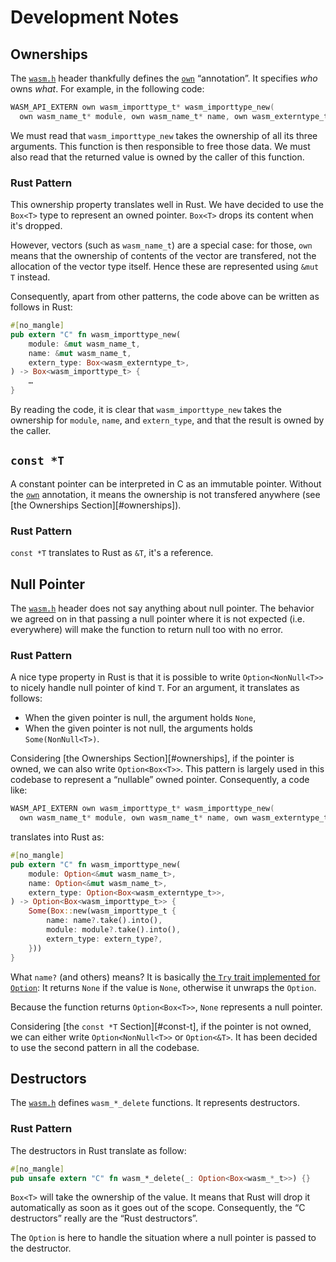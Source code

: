 # Development Notes

## Ownerships

The [`wasm.h`] header thankfully defines the [`own`] “annotation”. It
specifies _who_ owns _what_. For example, in the following code:

```c
WASM_API_EXTERN own wasm_importtype_t* wasm_importtype_new(
  own wasm_name_t* module, own wasm_name_t* name, own wasm_externtype_t*);
```

We must read that `wasm_importtype_new` takes the ownership of all its
three arguments. This function is then responsible to free those
data. We must also read that the returned value is owned by the caller
of this function.

### Rust Pattern

This ownership property translates well in Rust. We have decided to
use the `Box<T>` type to represent an owned pointer. `Box<T>` drops
its content when it's dropped.

However, vectors (such as `wasm_name_t`) are a special case: for those, `own`
means that the ownership of contents of the vector are transfered, not the
allocation of the vector type itself. Hence these are represented using
`&mut T` instead.

Consequently, apart from other patterns, the code above can be written
as follows in Rust:

```rust
#[no_mangle]
pub extern "C" fn wasm_importtype_new(
    module: &mut wasm_name_t,
    name: &mut wasm_name_t,
    extern_type: Box<wasm_externtype_t>,
) -> Box<wasm_importtype_t> {
    …
}
```

By reading the code, it is clear that `wasm_importtype_new` takes the
ownership for `module`, `name`, and `extern_type`, and that the result
is owned by the caller.

## `const *T`

A constant pointer can be interpreted in C as an immutable
pointer. Without the [`own`] annotation, it means the ownership is not
transfered anywhere (see [the Ownerships Section][#ownerships]).

### Rust Pattern

`const *T` translates to Rust as `&T`, it's a reference.

## Null Pointer

The [`wasm.h`] header does not say anything about null pointer. The
behavior we agreed on in that passing a null pointer where it is not
expected (i.e. everywhere) will make the function to return null too
with no error.

### Rust Pattern

A nice type property in Rust is that it is possible to write
`Option<NonNull<T>>` to nicely handle null pointer of kind `T`. For an
argument, it translates as follows:

* When the given pointer is null, the argument holds `None`,
* When the given pointer is not null, the arguments holds
  `Some(NonNull<T>)`.

Considering [the Ownerships Section][#ownerships], if the pointer is
owned, we can also write `Option<Box<T>>`. This pattern is largely
used in this codebase to represent a “nullable” owned
pointer. Consequently, a code like:

```c
WASM_API_EXTERN own wasm_importtype_t* wasm_importtype_new(
  own wasm_name_t* module, own wasm_name_t* name, own wasm_externtype_t*);
```

translates into Rust as:

```rust
#[no_mangle]
pub extern "C" fn wasm_importtype_new(
    module: Option<&mut wasm_name_t>,
    name: Option<&mut wasm_name_t>,
    extern_type: Option<Box<wasm_externtype_t>>,
) -> Option<Box<wasm_importtype_t>> {
    Some(Box::new(wasm_importtype_t {
        name: name?.take().into(),
        module: module?.take().into(),
        extern_type: extern_type?,
    }))
}
```

What `name?` (and others) means? It is basically [the `Try` trait
implemented for
`Option`](https://doc.rust-lang.org/std/ops/trait.Try.html#impl-Try):
It returns `None` if the value is `None`, otherwise it unwraps the
`Option`.

Because the function returns `Option<Box<T>>`, `None` represents a
null pointer.

Considering [the `const *T` Section][#const-t], if the pointer is not
owned, we can either write `Option<NonNull<T>>` or `Option<&T>`. It
has been decided to use the second pattern in all the codebase.

## Destructors

The [`wasm.h`] defines `wasm_*_delete` functions. It represents destructors.

### Rust Pattern

The destructors in Rust translate as follow:

```rust
#[no_mangle]
pub unsafe extern "C" fn wasm_*_delete(_: Option<Box<wasm_*_t>>) {}
```

`Box<T>` will take the ownership of the value. It means that Rust will
drop it automatically as soon as it goes out of the
scope. Consequently, the “C destructors” really are the “Rust
destructors”.

The `Option` is here to handle the situation where a null pointer is
passed to the destructor.


[`own`]: https://github.com/wasmerio/wasmer/blob/f548f268f2335693b97ad7ca08af72c320daf59a/lib/c-api/tests/wasm_c_api/wasm-c-api/include/wasm.h#L46-L65
[`wasm.h`]: https://github.com/wasmerio/wasmer/blob/f548f268f2335693b97ad7ca08af72c320daf59a/lib/c-api/tests/wasm_c_api/wasm-c-api/include/wasm.h
